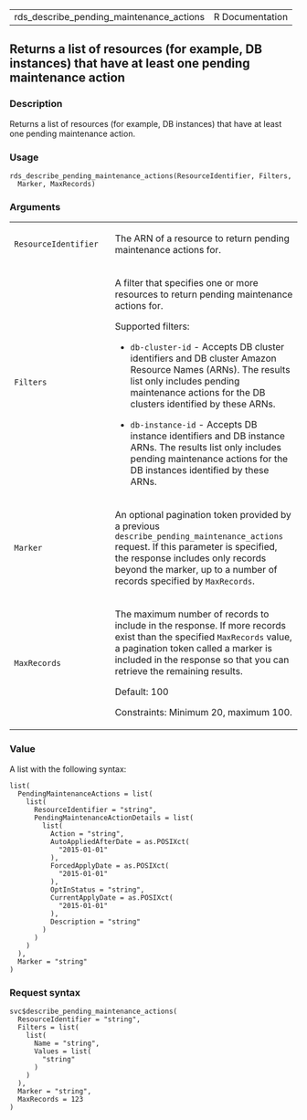 <table style="width: 100%;">
<tbody>
<tr class="odd">
<td>rds_describe_pending_maintenance_actions</td>
<td style="text-align: right;">R Documentation</td>
</tr>
</tbody>
</table>

## Returns a list of resources (for example, DB instances) that have at least one pending maintenance action

### Description

Returns a list of resources (for example, DB instances) that have at
least one pending maintenance action.

### Usage

    rds_describe_pending_maintenance_actions(ResourceIdentifier, Filters,
      Marker, MaxRecords)

### Arguments

<table>
<colgroup>
<col style="width: 35%" />
<col style="width: 65%" />
</colgroup>
<tbody>
<tr class="odd">
<td><code
id="rds_describe_pending_maintenance_actions_:_ResourceIdentifier">ResourceIdentifier</code></td>
<td><p>The ARN of a resource to return pending maintenance actions
for.</p></td>
</tr>
<tr class="even">
<td><code
id="rds_describe_pending_maintenance_actions_:_Filters">Filters</code></td>
<td><p>A filter that specifies one or more resources to return pending
maintenance actions for.</p>
<p>Supported filters:</p>
<ul>
<li><p><code>db-cluster-id</code> - Accepts DB cluster identifiers and
DB cluster Amazon Resource Names (ARNs). The results list only includes
pending maintenance actions for the DB clusters identified by these
ARNs.</p></li>
<li><p><code>db-instance-id</code> - Accepts DB instance identifiers and
DB instance ARNs. The results list only includes pending maintenance
actions for the DB instances identified by these ARNs.</p></li>
</ul></td>
</tr>
<tr class="odd">
<td><code
id="rds_describe_pending_maintenance_actions_:_Marker">Marker</code></td>
<td><p>An optional pagination token provided by a previous
<code>describe_pending_maintenance_actions</code> request. If this
parameter is specified, the response includes only records beyond the
marker, up to a number of records specified by
<code>MaxRecords</code>.</p></td>
</tr>
<tr class="even">
<td><code
id="rds_describe_pending_maintenance_actions_:_MaxRecords">MaxRecords</code></td>
<td><p>The maximum number of records to include in the response. If more
records exist than the specified <code>MaxRecords</code> value, a
pagination token called a marker is included in the response so that you
can retrieve the remaining results.</p>
<p>Default: 100</p>
<p>Constraints: Minimum 20, maximum 100.</p></td>
</tr>
</tbody>
</table>

### Value

A list with the following syntax:

    list(
      PendingMaintenanceActions = list(
        list(
          ResourceIdentifier = "string",
          PendingMaintenanceActionDetails = list(
            list(
              Action = "string",
              AutoAppliedAfterDate = as.POSIXct(
                "2015-01-01"
              ),
              ForcedApplyDate = as.POSIXct(
                "2015-01-01"
              ),
              OptInStatus = "string",
              CurrentApplyDate = as.POSIXct(
                "2015-01-01"
              ),
              Description = "string"
            )
          )
        )
      ),
      Marker = "string"
    )

### Request syntax

    svc$describe_pending_maintenance_actions(
      ResourceIdentifier = "string",
      Filters = list(
        list(
          Name = "string",
          Values = list(
            "string"
          )
        )
      ),
      Marker = "string",
      MaxRecords = 123
    )
